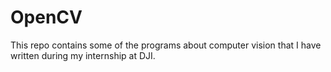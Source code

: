 # OpenCV

This repo contains some of the programs about computer vision that I have written during my internship at DJI.

